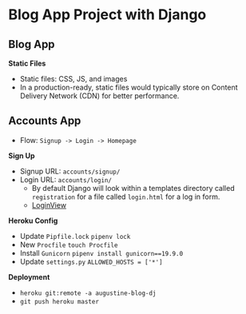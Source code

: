 # Blog App Project with Django

## Blog App

**Static Files**
- Static files: CSS, JS, and images
- In a production-ready, static files would typically store on Content Delivery Network (CDN) for better performance.

## Accounts App
- Flow: `Signup -> Login -> Homepage`

**Sign Up**
- Signup URL: `accounts/signup/`
- Login URL: `accounts/login/`
    - By default Django will look within a templates directory called `registration` for a file called `login.html` for a log in form.
    - [LoginView](https://docs.djangoproject.com/en/3.0/topics/auth/default/#django.contrib.auth.views.LoginView)

**Heroku Config**
- Update `Pipfile.lock`
`pipenv lock`
- New `Procfile`
`touch Procfile`
- Install `Gunicorn`
`pipenv install gunicorn==19.9.0`
- Update `settings.py`
`ALLOWED_HOSTS = ['*']`

**Deployment**
- `heroku git:remote -a augustine-blog-dj`
- `git push heroku master`